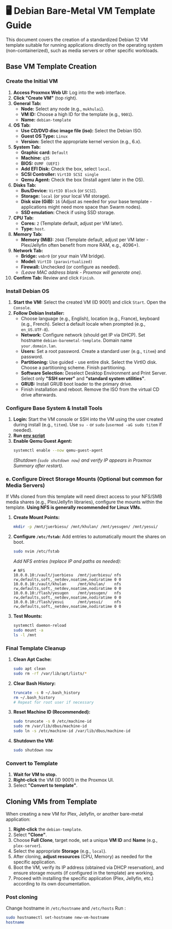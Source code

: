 # 🖥️ Debian Bare-Metal VM Template Guide
This document covers the creation of a standardized Debian 12 VM template suitable for running applications directly on the operating system (non-containerized), 
such as media servers or other specific workloads.

## Base VM Template Creation

### Create the Initial VM

1.  **Access Proxmox Web UI:** Log into the web interface.
2.  **Click "Create VM"** (top right).
3.  **General Tab:**
    * **Node:** Select any node (e.g., `mukhulai`).
    * **VM ID:** Choose a high ID for the template (e.g., `9001`).
    * **Name:** `debian-template`
4.  **OS Tab:**
    * **Use CD/DVD disc image file (iso):** Select the Debian ISO.
    * **Guest OS Type:** `Linux`
    * **Version:** Select the appropriate kernel version (e.g., 6.x).
5.  **System Tab:**
    * **Graphic card:** `Default`
    * **Machine:** `q35`
    * **BIOS:** `OVMF (UEFI)`
    * **Add EFI Disk:** Check the box, select `local`.
    * **SCSI Controller:** `VirtIO SCSI single`
    * **Qemu Agent:** Check the box (Install agent later in the OS).
6.  **Disks Tab:**
    * **Bus/Device:** `VirtIO Block` (or `SCSI`).
    * **Storage:** `local` (or your local VM storage).
    * **Disk size (GiB):** `16` (Adjust as needed for your base template - applications might need more space than Swarm nodes).
    * **SSD emulation:** Check if using SSD storage.
7.  **CPU Tab:**
    * **Cores:** `2` (Template default, adjust per VM later).
    * **Type:** `host`.
8.  **Memory Tab:**
    * **Memory (MiB):** `2048` (Template default, adjust per VM later - Plex/Jellyfin often benefit from more RAM, e.g., 4096+).
9.  **Network Tab:**
    * **Bridge:** `vmbr0` (or your main VM bridge).
    * **Model:** `VirtIO (paravirtualized)`
    * **Firewall:** Unchecked (or configure as needed).
    * *(Leave MAC address blank - Proxmox will generate one).*
10. **Confirm Tab:** Review and click `Finish`.

### Install Debian OS
1.  **Start the VM:** Select the created VM (ID 9001) and click `Start`. Open the `Console`.
2.  **Follow Debian Installer:**
    * Choose language (e.g., English), location (e.g., France), keyboard (e.g., French). Select a default locale when prompted (e.g., `en_US.UTF-8`).
    * **Network:** Configure network (should get IP via DHCP). Set hostname `debian-baremetal-template`. Domain name `your.domain.lan`.
    * **Users:** Set a root password. Create a standard user (e.g., `titem`) and password.
    * **Partitioning:** Use guided - use entire disk. Select the VirtIO disk. Choose a partitioning scheme. Finish partitioning.
    * **Software Selection:** Deselect Desktop Environment and Print Server. Select only **"SSH server"** and **"standard system utilities"**.
    * **GRUB:** Install GRUB boot loader to the primary drive.
    * Finish installation and reboot. Remove the ISO from the virtual CD drive afterwards.

### Configure Base System & Install Tools
1.  **Login:** Start the VM console or SSH into the VM using the user created during install (e.g., `titem`). Use `su -` or `sudo` (`usermod -aG sudo titem` if needed).
2. **Run [env script](../../scripts/env/setup.sh)**
3.  **Enable Qemu Guest Agent:**
    ```bash
    systemctl enable --now qemu-guest-agent
    ```
    *(Shutdown (`sudo shutdown now`) and verify IP appears in Proxmox Summary after restart).*

### e. Configure Direct Storage Mounts (Optional but common for Media Servers)

If VMs cloned from this template will need direct access to your NFS/SMB media shares (e.g., Plex/Jellyfin libraries), configure the mounts within the template. **Using NFS is generally recommended for Linux VMs.**

1.  **Create Mount Points:**
    ```bash
    mkdir -p /mnt/juerbiesu/ /mnt/khulan/ /mnt/yesugen/ /mnt/yesui/
    ```
2.  **Configure `/etc/fstab`:** Add entries to automatically mount the shares on boot.
    ```bash
    sudo nvim /etc/fstab
    ```
    *Add NFS entries (replace IP and paths as needed):*
    ```fstab
    # NFS
    10.0.0.10:/vault/juerbiesu  /mnt/juerbiesu/ nfs    rw,defaults,soft,_netdev,noatime,nodiratime 0 0
    10.0.0.10:/vault/khulan     /mnt/khulan/    nfs    rw,defaults,soft,_netdev,noatime,nodiratime 0 0
    10.0.0.10:/flash/yesugen    /mnt/yesugen/   nfs    rw,defaults,soft,_netdev,noatime,nodiratime 0 0
    10.0.0.10:/flash/yesui      /mnt/yesui/     nfs    rw,defaults,soft,_netdev,noatime,nodiratime 0 0
    ```
3.  **Test Mounts:**
    ```bash
    systemctl daemon-reload
    sudo mount -a
    ls -l /mnt
    ```

### Final Template Cleanup
1.  **Clean Apt Cache:**
    ```bash
    sudo apt clean
    sudo rm -rf /var/lib/apt/lists/*
    ```
2.  **Clear Bash History:**
    ```bash
    truncate -s 0 ~/.bash_history
    rm ~/.bash_history
    # Repeat for root user if necessary
    ```
3.  **Reset Machine ID (Recommended):**
    ```bash
    sudo truncate -s 0 /etc/machine-id
    sudo rm /var/lib/dbus/machine-id
    sudo ln -s /etc/machine-id /var/lib/dbus/machine-id
    ```
4.  **Shutdown the VM:**
    ```bash
    sudo shutdown now
    ```

### Convert to Template
1.  **Wait for VM to stop.**
2.  **Right-click** the VM (ID 9001) in the Proxmox UI.
3.  Select **"Convert to template"**.

## Cloning VMs from Template
When creating a new VM for Plex, Jellyfin, or another bare-metal application:

1.  **Right-click** the `debian-template`.
2.  Select **"Clone"**.
3.  Choose **Full Clone**, target node, set a unique **VM ID** and **Name** (e.g., `plex-server`).
4.  Select the appropriate **Storage** (e.g., `local`).
5.  After cloning, **adjust resources** (CPU, Memory) as needed for the specific application.
6.  Boot the VM, verify its IP address (obtained via DHCP reservation), and ensure storage mounts (if configured in the template) are working.
7.  Proceed with installing the specific application (Plex, Jellyfin, etc.) according to its own documentation.

### Post cloning
Change hostname in `/etc/hostname` and `/etc/hosts`
Run :
```bash
sudo hostnamectl set-hostname new-vm-hostname
hostname
```
